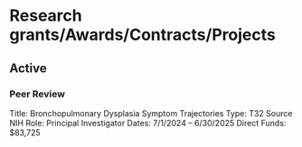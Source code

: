 # Research grants/Awards/Contracts/Projects
## Active
### Peer Review
Title: 	Bronchopulmonary Dysplasia Symptom Trajectories
Type:	T32
Source 	NIH
Role: 	Principal Investigator
Dates: 	7/1/2024 – 6/30/2025
Direct Funds:	$83,725